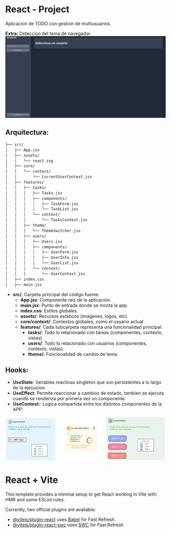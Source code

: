 # React - Project
Aplicacion de TODO con gestion de multiusuarios.

**Extra:** Deteccion del tema de navegador.
![Portada](https://raw.githubusercontent.com/4lex3/React-Project/refs/heads/main/docs/portada.png)

## Arquitectura:

```sh
├── src/
│   ├── App.jsx
│   ├── assets/
│   │   └── react.svg
│   ├── core/
│   │   └── context/
│   │       └── CurrentUserContext.jsx
│   ├── features/
│   │   ├── tasks/
│   │   │   ├── Tasks.jsx
│   │   │   ├── components/
│   │   │   │   ├── TaskForm.jsx
│   │   │   │   └── TaskList.jsx
│   │   │   └── context/
│   │   │       └── TasksContext.jsx
│   │   ├── theme/
│   │   │   └── ThemeSwitcher.jsx
│   │   ├── users/
│   │   │   ├── Users.jsx
│   │   │   ├── components/
│   │   │   │   ├── UserForm.jsx
│   │   │   │   ├── UserInfo.jsx
│   │   │   │   └── UserList.jsx
│   │   │   └── context/
│   │   │       └── UserContext.jsx
│   ├── index.css
│   ├── main.jsx
```
- **src/**: Carpeta principal del código fuente.
  - **App.jsx**: Componente raíz de la aplicación.
  - **main.jsx**: Punto de entrada donde se monta la app.
  - **index.css**: Estilos globales.
  - **assets/**: Recursos estáticos (imágenes, logos, etc).
  - **core/context/**: Contextos globales, como el usuario actual.
  - **features/**: Cada subcarpeta representa una funcionalidad principal:
    - **tasks/**: Todo lo relacionado con tareas (componentes, contexto, vistas).
    - **users/**: Todo lo relacionado con usuarios (componentes, contexto, vistas).
    - **theme/**: Funcionalidad de cambio de tema.

## Hooks:

- **UseState**: Variables reactivas singleton que son persistentes a lo largo de la ejecucion.
- **UseEffect**: Permite reaccionar a cambios de estado, tambien se ejecuta cuando se renderiza por primera vez un componente.
- **UseContext:**: Logica compartida entre los distintos componentes de la APP:


![UseContext](https://raw.githubusercontent.com/4lex3/React-Project/refs/heads/main/docs/Drawing%202025-04-27%2011.57.05.excalidraw.png)


# React + Vite

This template provides a minimal setup to get React working in Vite with HMR and some ESLint rules.

Currently, two official plugins are available:

- [@vitejs/plugin-react](https://github.com/vitejs/vite-plugin-react/blob/main/packages/plugin-react/README.md) uses [Babel](https://babeljs.io/) for Fast Refresh
- [@vitejs/plugin-react-swc](https://github.com/vitejs/vite-plugin-react-swc) uses [SWC](https://swc.rs/) for Fast Refresh
